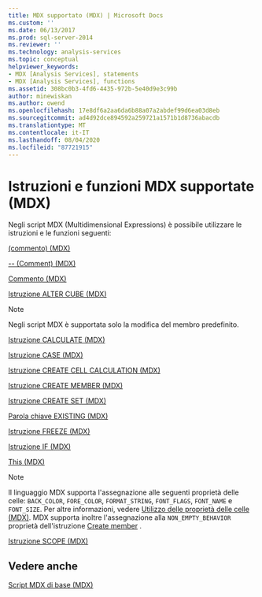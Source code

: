 ```yaml
---
title: MDX supportato (MDX) | Microsoft Docs
ms.custom: ''
ms.date: 06/13/2017
ms.prod: sql-server-2014
ms.reviewer: ''
ms.technology: analysis-services
ms.topic: conceptual
helpviewer_keywords:
- MDX [Analysis Services], statements
- MDX [Analysis Services], functions
ms.assetid: 308bc0b3-4fd6-4435-972b-5e40d9e3c99b
author: minewiskan
ms.author: owend
ms.openlocfilehash: 17e8df6a2aa6da6b88a07a2abdef99d6ea03d8eb
ms.sourcegitcommit: ad4d92dce894592a259721a1571b1d8736abacdb
ms.translationtype: MT
ms.contentlocale: it-IT
ms.lasthandoff: 08/04/2020
ms.locfileid: "87721915"
---
```

# <a name="supported-mdx-mdx"></a>Istruzioni e funzioni MDX supportate (MDX)
  Negli script MDX (Multidimensional Expressions) è possibile utilizzare le istruzioni e le funzioni seguenti:  
  
 [&#40;commento&#41; &#40;MDX&#41;](/sql/mdx/comment-mdx)  
  
 [-- &#40;Comment&#41; &#40;MDX&#41;](/sql/mdx/comment-mdx)  
  
 [Commento &#40;MDX&#41;](/sql/mdx/comment-mdx)  
  
 [Istruzione ALTER CUBE &#40;MDX&#41;](/sql/mdx/mdx-data-definition-alter-cube)  
  
> [!NOTE]  
>  Negli script MDX è supportata solo la modifica del membro predefinito.  
  
 [Istruzione CALCULATE &#40;MDX&#41;](/sql/mdx/mdx-scripting-calculate)  
  
 [Istruzione CASE &#40;MDX&#41;](/sql/mdx/case-statement-mdx)  
  
 [Istruzione CREATE CELL CALCULATION &#40;MDX&#41;](/sql/mdx/mdx-data-definition-create-cell-calculation)  
  
 [Istruzione CREATE MEMBER &#40;MDX&#41;](/sql/mdx/mdx-data-definition-create-member)  
  
 [Istruzione CREATE SET &#40;MDX&#41;](/sql/mdx/mdx-data-definition-create-set)  
  
 [Parola chiave EXISTING &#40;MDX&#41;](mdx-query-existing-keyword.md)  
  
 [Istruzione FREEZE &#40;MDX&#41;](/sql/mdx/mdx-scripting-freeze)  
  
 [Istruzione IF &#40;MDX&#41;](/sql/mdx/mdx-scripting-if)  
  
 [This &#40;MDX&#41;](/sql/mdx/this-mdx)  
  
> [!NOTE]  
>  Il linguaggio MDX supporta l'assegnazione alle seguenti proprietà delle celle: `BACK_COLOR`, `FORE_COLOR`, `FORMAT_STRING`, `FONT_FLAGS`, `FONT_NAME` e `FONT_SIZE`. Per altre informazioni, vedere [Utilizzo delle proprietà delle celle &#40;MDX&#41;](mdx-cell-properties-using-cell-properties.md). MDX supporta inoltre l'assegnazione alla `NON_EMPTY_BEHAVIOR` proprietà dell'istruzione [Create member](/sql/mdx/mdx-data-definition-create-member) .  
  
 [Istruzione SCOPE &#40;MDX&#41;](/sql/mdx/mdx-scripting-scope)  
  
## <a name="see-also"></a>Vedere anche  
 [Script MDX di base &#40;MDX&#41;](the-basic-mdx-script-mdx.md)  
  
  
